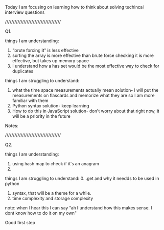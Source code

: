 Today I am focusing on learning how to think about solving techincal interview questions

////////////////////////////////////

Q1.

things I am understanding:

1. "brute forcing it" is less effective
2. sorting the array is more effective than brute force checking it is more effective, but takes up memory space
3. I understand how a has set would be the most effective way to check for duplicates

things I am struggling to understand:

1. what the time space measurements actually mean
   solution- I will put the measurements on flascards and memorize what they are so I am more familiar with them
2. Python syntax
   solution- keep learning
3. How to do this in JavaScript
   solution- don't worry about that right now, it will be a priority in the future

Notes:

////////////////////////////////////

Q2.

things I am understanding:

1. using hash map to check if it's an anagram
2.

things I am struggling to understand: 0. .get and why it needds to be used in python

1. syntax, that will be a theme for a while.
2. time complexity and storage complexity

note: when I hear this I can say "ah I understand how this makes sense. I dont know how to do it on my own"

Good first step
